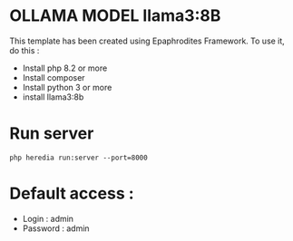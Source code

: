 # OLLAMA MODEL llama3:8B
This template has been created using Epaphrodites Framework.
To use it, do this :
- Install php 8.2 or more
- Install composer
- Install python 3 or more
- install llama3:8b
 
# Run server
`php heredia run:server --port=8000`

# Default access :
- Login : admin
- Password : admin